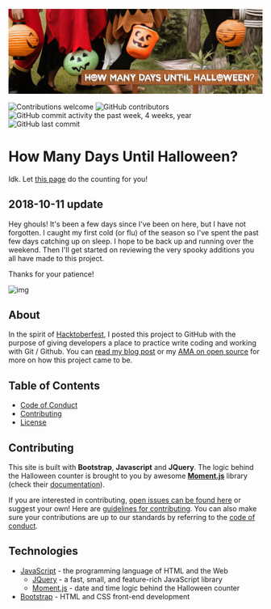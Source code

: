 ![How Many Days Until Halloween?](img/readme-banner.jpg)

![Contributions welcome](https://img.shields.io/badge/Friendly-True-brightgreen.svg)
![GitHub contributors](https://img.shields.io/github/contributors/cdnjs/cdnjs.svg)
![GitHub commit activity the past week, 4 weeks, year](https://img.shields.io/github/commit-activity/w/eslint/eslint.svg)
![GitHub last commit](https://img.shields.io/github/last-commit/google/skia.svg)

# How Many Days Until Halloween?

Idk. Let [this page][this] do the counting for you!

## 2018-10-11 update

Hey ghouls! It's been a few days since I've been on here, but I have not forgotten. I caught my first cold (or flu) of the season so I've spent the past few days catching up on sleep. I hope to be back up and running over the weekend. Then I'll get started on reviewing the very spooky additions you all have made to this project.

Thanks for your patience!

![img](https://media.giphy.com/media/XUHaEglC894hq/giphy.gif)

## About

In the spirit of [Hacktoberfest][hacktoberfest], I posted this project to GitHub with the purpose of giving developers a place to practice write coding and working with Git / Github. You can [read my blog post][blog] or my [AMA on open source][ama] for more on how this project came to be.

## Table of Contents

- [Code of Conduct](CODE_OF_CONDUCT.md)
- [Contributing](CONTRIBUTING.md)
- [License](LICENSE.md)

## Contributing

This site is built with **Bootstrap**, **Javascript** and **JQuery**. The logic behind the Halloween counter is brought to you by awesome [**Moment.js**][momentjs] library (check their [documentation][momentdocs]).

If you are interested in contributing, [open issues can be found here][issues] or suggest your own! Here are [guidelines for contributing][guidelines]. You can also make sure your contributions are up to our standards by referring to the [code of conduct](CODE_OF_CONDUCT.md).

## Technologies

- [JavaScript](javascript) - the programming language of HTML and the Web 
  - [JQuery](jquery) - a fast, small, and feature-rich JavaScript library 
  - [Moment.js](momentjs) - date and time logic behind the Halloween counter
- [Bootstrap](bootstrap) - HTML and CSS front-end development

[this]: http://shannoncrabill.com/how-many-days-until-halloween/
[hacktoberfest]: https://hacktoberfest.digitalocean.com/
[blog]: https://shannoncrabill.com/blog/hacktoberfest-2017/
[ama]: https://shannoncrabill.com/blog/open-source-ama/
[issues]: https://github.com/scrabill/how-many-days-until-halloween/issues
[guidelines]: https://github.com/scrabill/how-many-days-until-halloween/blob/master/CONTRIBUTING.md
[momentjs]: https://momentjs.com/
[momentdocs]: https://momentjs.com/docs/
[javascript]: https://developer.mozilla.org/en-US/docs/Web/JavaScript/
[bootstrap]: http://getbootstrap.com/
[jquery]: https://jquery.com/
